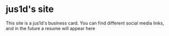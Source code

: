 # jus1d's site

This site is a jus1d's business card. You can find different social media links, and in the future a resume will appear here
